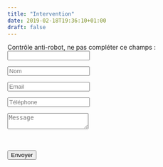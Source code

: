 ```yaml
---
title: "Intervention"
date: 2019-02-18T19:36:10+01:00
draft: false
---
```


<div class="contact_form_page">		
    <form name="intervention" method="POST" data-netlify="true" data-netlify-recaptcha="true" action="/intervention/success">
    	<p class="hidden">
   			<label>Contrôle anti-robot, ne pas compléter ce champs : <input name="bot-field" /></label>
  		</p>
	   	<p><input type="text" name="name" id="c_name" placeholder="Nom" value="" class="col-xs-12 transition" required></p>
		<p><input type="text" name="email" id="c_email" placeholder="Email" value="" class="col-xs-12 transition" required></p>
		<p><input type="text" name="phone" id="c_phone" placeholder="Téléphone" value="" class="col-xs-12 transition" required></p>
		<p><textarea name="message" id="c_message" class="col-xs-12 transition" placeholder="Message" required></textarea></p>
		<div class="col-xs-12" style="padding-bottom:20px;">
			<div data-netlify-recaptcha="true" ></div>
		</div>
		<p><button type="submit" id="c_send" class="btn btn-block btn-primary">Envoyer</button></p>
	</form>
</div>